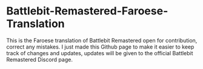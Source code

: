 # Battlebit-Remastered-Faroese-Translation
This is the Faroese translation of Battlebit Remastered open for contribution, correct any mistakes. I just made this Github page to make it easier to keep track of changes and updates, updates will be given to the official Battlebit Remastered Discord page.
